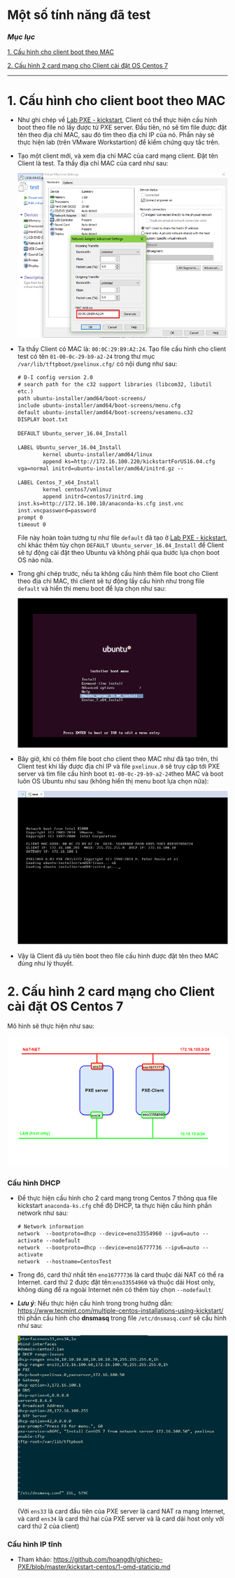 # Một số tính năng đã test

### ***Mục lục***

[1. Cấu hình cho client boot theo MAC](#1)

[2. Cấu hình 2 card mạng cho Client cài đặt OS Centos 7](#2)

---

<a name = '1'></a>
# 1. Cấu hình cho client boot theo MAC
- Như ghi chép về [Lab PXE - kickstart](./2.Lab_PXE-kickstart.md), Client có thể thực hiện cấu hình boot theo file nó lấy được từ PXE server. Đầu tiên, nó sẽ tìm file được đặt tên theo địa chỉ MAC, sau đó tìm theo địa chỉ IP của nó. Phần này sẽ thực hiện lab (trên VMware Workstartion) để kiểm chứng quy tắc trên.

- Tạo một client mới, và xem địa chỉ MAC của card mạng client. Đặt tên Client là test. Ta thấy địa chỉ MAC của card như sau:

    ![img](../images/3.1.png)

- Ta thấy Client có MAC là: `00:0C:29:B9:A2:24`. Tạo file cấu hình cho client test có tên `01-00-0c-29-b9-a2-24` trong thư mục `/var/lib/tftpboot/pxelinux.cfg/` có nội dung như sau: 

    ```
    # D-I config version 2.0
    # search path for the c32 support libraries (libcom32, libutil etc.)
    path ubuntu-installer/amd64/boot-screens/
    include ubuntu-installer/amd64/boot-screens/menu.cfg
    default ubuntu-installer/amd64/boot-screens/vesamenu.c32
    DISPLAY boot.txt

    DEFAULT Ubuntu_server_16.04_Install

    LABEL Ubuntu_server_16.04_Install
            kernel ubuntu-installer/amd64/linux
            append ks=http://172.16.100.220/kickstartForUS16.04.cfg vga=normal initrd=ubuntu-installer/amd64/initrd.gz --

    LABEL Centos_7_x64_Install
            kernel centos7/vmlinuz
            append initrd=centos7/initrd.img inst.ks=http://172.16.100.10/anaconda-ks.cfg inst.vnc inst.vncpassword=password
    prompt 0
    timeout 0
    ```

    File này hoàn toàn tương tự như file `default` đã tạo ở [Lab PXE - kickstart](./2.Lab_PXE-kickstart.md), chỉ khác thêm tùy chọn `DEFAULT Ubuntu_server_16.04_Install` để Client sẽ tự động cài đặt theo Ubuntu và không phải qua bước lựa chọn boot OS nào nữa. 

- Trong ghi chép trước, nếu ta không cấu hình thêm file boot cho Client theo địa chỉ MAC, thì client sẽ tự động lấy cấu hình như trong file `default` và hiển thi menu boot để lựa chọn như sau:

    ![img](../images/2.10.png)

- Bây giờ, khi có thêm file boot cho client theo MAC như đã tạo trên, thì Client test khi lấy được địa chỉ IP và file `pxelinux.0` sẽ truy cập tới PXE server và tìm file cấu hình boot `01-00-0c-29-b9-a2-24`theo MAC và boot luôn OS Ubuntu như sau (không hiển thị menu boot lựa chọn nữa):

    ![img](../images/3.2.png)

- Vậy là Client đã ưu tiên boot theo file cấu hình được đặt tên theo MAC đúng như lý thuyết. 

<a name = '2'></a>
# 2. Cấu hình 2 card mạng cho Client cài đặt OS Centos 7

Mô hình sẽ thực hiện như sau: 

![img](../images/3.4.png)

### Cấu hình DHCP

- Để thực hiện cấu hình cho 2 card mạng trong Centos 7 thông qua file kickstart `anaconda-ks.cfg` chế độ DHCP, ta thực hiện cấu hình phần network như sau:

    ```
    # Network information
    network  --bootproto=dhcp --device=eno33554960 --ipv6=auto --activate --nodefault
    network  --bootproto=dhcp --device=eno16777736 --ipv6=auto --activate
    network  --hostname=CentosTest
    ```
- Trong đó, card thứ nhất tên `eno16777736` là card thuộc dải NAT có thể ra Internet. card thứ 2 được đặt tên:`eno33554960` và thuộc dải Host only, không dùng để ra ngoài Internet nên có thêm tùy chọn `--nodefault` 

- ***Lưu ý***: Nếu thực hiện cấu hình trong trong hướng dẫn: https://www.tecmint.com/multiple-centos-installations-using-kickstart/ thì phần cấu hình cho **dnsmasq** trong file `/etc/dnsmasq.conf` sẽ cấu hình như sau: 

    ![img](../images/3.3.png)

    (Với `ens33` là card đầu tiên của PXE server là card NAT ra mạng Internet, và card `ens34` là card thứ hai của PXE server và là card dải host only với card thứ 2 của client)

### Cấu hình IP tĩnh

- Tham khảo: https://github.com/hoangdh/ghichep-PXE/blob/master/kickstart-centos/1-omd-staticip.md

